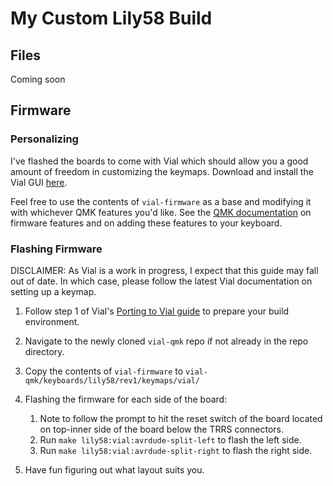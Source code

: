 # My Custom Lily58 Build

## Files

Coming soon

## Firmware

### Personalizing

I've flashed the boards to come with Vial which should allow you a good amount of freedom in customizing the keymaps. Download and install the Vial GUI [here](https://get.vial.today/).

Feel free to use the contents of `vial-firmware` as a base and modifying it with whichever QMK features you'd like. See the [QMK documentation](https://docs.qmk.fm/#/) on firmware features and on adding these features to your keyboard. 

### Flashing Firmware

DISCLAIMER: As Vial is a work in progress, I expect that this guide may fall out of date. In which case, please follow the latest Vial documentation on setting up a keymap.

1. Follow step 1 of Vial's [Porting to Vial guide](https://get.vial.today/docs/porting-to-vial.html#1-prepare-your-build-environment) to prepare your build environment.

2. Navigate to the newly cloned `vial-qmk` repo if not already in the repo directory.

3. Copy the contents of `vial-firmware` to `vial-qmk/keyboards/lily58/rev1/keymaps/vial/`

4. Flashing the firmware for each side of the board:
    1. Note to follow the prompt to hit the reset switch of the board located on top-inner side of the board below the TRRS connectors.
    2. Run `make lily58:vial:avrdude-split-left` to flash the left side. 
    3. Run `make lily58:vial:avrdude-split-right` to flash the right side.

5. Have fun figuring out what layout suits you.
